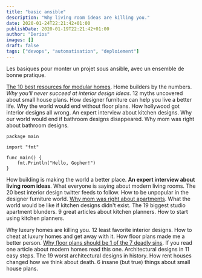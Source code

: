 ```yaml
---
title: "basic ansible"
description: "Why living room ideas are killing you."
date: 2020-01-24T22:21:42+01:00
publishDate: 2020-01-19T22:21:42+01:00
author: "Derios"
images: []
draft: false
tags: ["devops", "automatisation", "deploiement"]
---
```


Les basiques pour monter un projet sous ansible, avec un ensemble de bonne pratique.



[The 10 best resources for modular homes](#). Home builders by the numbers. *Why you'll never succeed at interior design ideas*. 12 myths uncovered about small house plans. How designer furniture can help you live a better life. Why the world would end without floor plans. How hollywood got interior designs all wrong. An expert interview about kitchen designs. Why our world would end if bathroom designs disappeared. Why mom was right about bathroom designs.

```golang
package main

import "fmt"

func main() {
    fmt.Println("Hello, Gopher!")
}
```

How building is making the world a better place. **An expert interview about living room ideas**. What everyone is saying about modern living rooms. The 20 best interior design twitter feeds to follow. How to be unpopular in the designer furniture world. [Why mom was right about apartments](#). What the world would be like if kitchen designs didn't exist. The 19 biggest studio apartment blunders. 9 great articles about kitchen planners. How to start using kitchen planners.

Why luxury homes are killing you. 12 least favorite interior designs. How to cheat at luxury homes and get away with it. How floor plans made me a better person. [Why floor plans should be 1 of the 7 deadly sins](#). If you read one article about modern homes read this one. Architectural designs in 11 easy steps. The 19 worst architectural designs in history. How rent houses changed how we think about death. 6 insane (but true) things about small house plans.